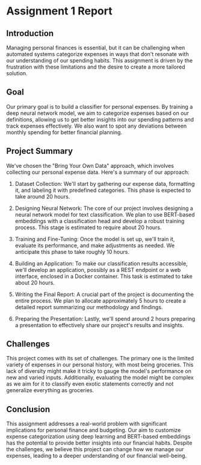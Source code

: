 # Assignment 1 Report

## Introduction

Managing personal finances is essential, but it can be challenging when automated systems categorize expenses in ways that don't resonate with our understanding of our spending habits. This assignment is driven by the frustration with these limitations and the desire to create a more tailored solution.

## Goal

Our primary goal is to build a classifier for personal expenses. By training a deep neural network model, we aim to categorize expenses based on our definitions, allowing us to get better insights into our spending patterns and track expenses effectively. We also want to spot any deviations between monthly spending for better financial planning.

## Project Summary

We've chosen the "Bring Your Own Data" approach, which involves collecting our personal expense data. Here's a summary of our approach:

1. Dataset Collection: We'll start by gathering our expense data, formatting it, and labeling it with predefined categories. This phase is expected to take around 20 hours.

2. Designing Neural Network: The core of our project involves designing a neural network model for text classification. We plan to use BERT-based embeddings with a classification head and develop a robust training process. This stage is estimated to require about 20 hours.

3. Training and Fine-Tuning: Once the model is set up, we'll train it, evaluate its performance, and make adjustments as needed. We anticipate this phase to take roughly 10 hours.

4. Building an Application: To make our classification results accessible, we'll develop an application, possibly as a REST endpoint or a web interface, enclosed in a Docker container. This task is estimated to take about 20 hours.

5. Writing the Final Report: A crucial part of the project is documenting the entire process. We plan to allocate approximately 5 hours to create a detailed report summarizing our methodology and findings.

6. Preparing the Presentation: Lastly, we'll spend around 2 hours preparing a presentation to effectively share our project's results and insights.

## Challenges

This project comes with its set of challenges. The primary one is the limited variety of expenses in our personal history, with most being groceries. This lack of diversity might make it tricky to gauge the model's performance on new and varied inputs. Additionally, evaluating the model might be complex as we aim for it to classify even exotic statements correctly and not generalize everything as groceries.

## Conclusion

This assignment addresses a real-world problem with significant implications for personal finance and budgeting. Our aim to customize expense categorization using deep learning and BERT-based embeddings has the potential to provide better insights into our financial habits. Despite the challenges, we believe this project can change how we manage our expenses, leading to a deeper understanding of our financial well-being.
